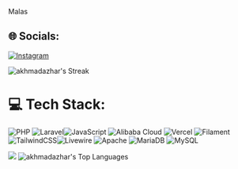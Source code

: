 Malas
## 🌐 Socials:
[![Instagram](https://img.shields.io/badge/Instagram-%23E4405F.svg?logo=Instagram&logoColor=white)](https://instagram.com/azhar.nizami) 

![akhmadazhar's Streak](https://github-readme-streak-stats.herokuapp.com/?user=akhmadazhar&theme=vue-dark&hide_border=true) 


# 💻 Tech Stack:
 ![PHP](https://img.shields.io/badge/php-%23777BB4.svg?style=flat&logo=php&logoColor=white) ![Laravel](https://img.shields.io/badge/laravel-%23FF2D20.svg?style=flat&logo=laravel&logoColor=white)![JavaScript](https://img.shields.io/badge/javascript-%23323330.svg?style=flat&logo=javascript&logoColor=%23F7DF1E) ![Alibaba Cloud](https://img.shields.io/badge/AlibabaCloud-%23FF6701.svg?style=flat&logo=alibabacloud&logoColor=white) ![Vercel](https://img.shields.io/badge/vercel-%23000000.svg?style=flat&logo=vercel&logoColor=white) ![Filament](https://img.shields.io/badge/Filament-FFAA00?style=flat&logoColor=%23000000) ![TailwindCSS](https://img.shields.io/badge/tailwindcss-%2338B2AC.svg?style=flat&logo=tailwind-css&logoColor=white)![Livewire](https://img.shields.io/badge/livewire-%234e56a6.svg?style=flat&logo=livewire&logoColor=white) ![Apache](https://img.shields.io/badge/apache-%23D42029.svg?style=flat&logo=apache&logoColor=white) ![MariaDB](https://img.shields.io/badge/MariaDB-003545?style=flat&logo=mariadb&logoColor=white) ![MySQL](https://img.shields.io/badge/mysql-4479A1.svg?style=flat&logo=mysql&logoColor=white)


![](https://quotes-github-readme.vercel.app/api?type=horizontal&theme=radical) ![akhmadazhar's Top Languages](https://github-readme-stats.vercel.app/api/top-langs/?username=akhmadazhar&theme=vue-dark&show_icons=true&hide_border=true&layout=compact)

<!-- Proudly created with GPRM ( https://gprm.itsvg.in ) -->
